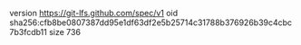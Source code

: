 version https://git-lfs.github.com/spec/v1
oid sha256:cfb8be0807387dd95e1df63df2e5b25714c31788b376926b39c4cbc7b3fcdb11
size 736
